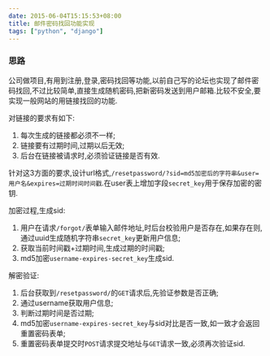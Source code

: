 ```yaml
---
date: 2015-06-04T15:15:53+08:00
title: 邮件密码找回功能实现
tags: ["python", "django"]
---
```


### 思路

公司做项目,有用到注册,登录,密码找回等功能,以前自己写的论坛也实现了邮件密码找回,不过比较简单,直接生成随机密码,把新密码发送到用户邮箱.比较不安全,要实现一般网站的用链接找回的功能.

对链接的要求有如下:

1. 每次生成的链接都必须不一样;
2. 链接要有过期时间,过期以后无效;
3. 后台在链接被请求时,必须验证链接是否有效.

针对这3方面的要求,设计url格式,`/resetpassword/?sid=md5加密后的字符串&user=用户名&expires=过期时间时间戳`.在user表上增加字段`secret_key`用于保存加密的密钥.

加密过程,生成sid:

1. 用户在请求`/forgot/`表单输入邮件地址,时后台校验用户是否存在,如果存在则,通过uuid生成随机字符串`secret_key`更新用户信息;
2. 获取当前时间戳+过期时间,生成过期的时间戳;
3. md5加密`username-expires-secret_key`生成sid.

解密验证:

1. 后台获取到`/resetpassword/`的`GET`请求后,先验证参数是否正确;
2. 通过username获取用户信息;
3. 判断过期时间是否过期;
4. md5加密`username-expires-secret_key`与sid对比是否一致,如一致才会返回重置密码表单;
5. 重置密码表单提交时`POST`请求提交地址与`GET`请求一致,必须再次验证sid.
